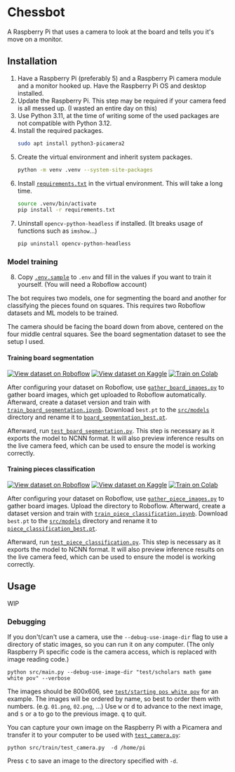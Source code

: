 # Chessbot

A Raspberry Pi that uses a camera to look at the board and tells you it's move
on a monitor.

## Installation

1. Have a Raspberry Pi (preferably 5) and a Raspberry Pi camera module and a
   monitor hooked up. Have the Raspberry Pi OS and desktop installed.
2. Update the Raspberry Pi. This step may be required if your camera feed is
   all messed up. (I wasted an entire day on this)
3. Use Python 3.11, at the time of writing some of the used packages are not
   compatible with Python 3.12.
4. Install the required packages.
   ```bash
   sudo apt install python3-picamera2
   ```
5. Create the virtual environment and inherit system packages.
   ```bash
   python -m venv .venv --system-site-packages
   ``` 
6. Install [`requirements.txt`](requirements.txt) in the virtual environment.
   This will take a long time.
   ```bash
   source .venv/bin/activate
   pip install -r requirements.txt
   ```
7. Uninstall `opencv-python-headless` if installed. (It breaks usage of
   functions such as `imshow`...)
   ```bash
   pip uninstall opencv-python-headless
   ```

### Model training

8. Copy [`.env.sample`](.env.sample) to `.env` and fill in the values if you
   want to train it yourself. (You will need a Roboflow account)

The bot requires two models, one for segmenting the board and another for
classifying the pieces found on squares. This requires two Roboflow datasets
and ML models to be trained.

The camera should be facing the board down from above, centered on the four
middle central squares. See the board segmentation dataset to see the setup I
used.

#### Training board segmentation

[![View dataset on Roboflow](https://img.shields.io/badge/-View_dataset_on_Roboflow-gray?logo=roboflow&logoColor=%236706CE&labelColor=white&color=%236706CE)](https://universe.roboflow.com/unsignedarduino-9db8i/chessbot-boards)
[![View dataset on Kaggle](https://img.shields.io/badge/-View_dataset_on_Kaggle-gray?logo=kaggle&logoColor=%2320BEFF&labelColor=gray&color=blue)](https://www.kaggle.com/datasets/unsignedarduino/chessbot-boards)
[![Train on Colab](https://img.shields.io/badge/-Train_on_Colab-gray?logo=googlecolab&logoColor=%23F9AB00&labelColor=gray&color=blue)](https://colab.research.google.com/github/UnsignedArduino/Chessbot/blob/main/src/train/train_board_segmentation.ipynb)

After configuring your dataset on Roboflow, use
[`gather_board_images.py`](src/train/gather_board_images.py) to gather board
images, which get uploaded to Roboflow automatically. Afterward, create a
dataset version
and train with
[`train_board_segmentation.ipynb`](src/train/train_board_segmentation.ipynb).
Download `best.pt` to the [`src/models`](src/models)
directory and rename it to
[`board_segmentation_best.pt`](src/models/board_segmentation_best.pt).

Afterward, run
[`test_board_segmentation.py`](src/train/test_board_segmentation.py). This step
is necessary as it exports the model to NCNN format. It will also preview
inference results on the live camera feed, which can be used to ensure the
model is working correctly.

#### Training pieces classification

[![View dataset on Roboflow](https://img.shields.io/badge/-View_dataset_on_Roboflow-gray?logo=roboflow&logoColor=%236706CE&labelColor=white&color=%236706CE)](https://universe.roboflow.com/unsignedarduino-9db8i/chessbot-pieces-qxp5p)
[![View dataset on Kaggle](https://img.shields.io/badge/-View_dataset_on_Kaggle-gray?logo=kaggle&logoColor=%2320BEFF&labelColor=gray&color=blue)](https://www.kaggle.com/datasets/unsignedarduino/chessbot-pieces)
[![Train on Colab](https://img.shields.io/badge/-Train_on_Colab-gray?logo=googlecolab&logoColor=%23F9AB00&labelColor=gray&color=blue)](https://colab.research.google.com/github/UnsignedArduino/Chessbot/blob/main/src/train/train_piece_classification.ipynb)

After configuring your dataset on Roboflow, use
[`gather_piece_images.py`](src/train/gather_piece_images.py) to gather board
images. Upload the directory to Roboflow. Afterward, create a dataset version
and train with
[
`train_piece_classification.ipynb`](src/train/train_piece_classification.ipynb).
Download `best.pt` to the [`src/models`](src/models)
directory and rename it to
[`piece_classification_best.pt`](src/models/piece_classification_best.pt).

Afterward, run
[`test_piece_classification.py`](src/train/test_piece_classification.py). This
step
is necessary as it exports the model to NCNN format. It will also preview
inference results on the live camera feed, which can be used to ensure the
model is working correctly.

## Usage

WIP

### Debugging

If you don't/can't use a camera, use the `--debug-use-image-dir` flag to use a
directory of static images, so you can run it on any computer. (The only
Raspberry Pi specific code is the camera access, which is replaced with image
reading code.)

```commandline
python src/main.py --debug-use-image-dir "test/scholars math game white pov" --verbose 
```

The images should be 800x606, see
[`test/starting pos white pov`](test/starting%20pos%20white%20pov) for an
example. The images will be ordered by name, so best to order them with
numbers. (e.g. `01.png`, `02.png`, ...) Use <kbd>w</kbd> or <kbd>d</kbd> to
advance to the next image, and <kbd>s</kbd> or <kbd>a</kbd> to go to the
previous image. <kbd>q</kbd> to quit.

You can capture your own image on the Raspberry Pi with a Picamera and
transfer it to your computer to be used with
[`test_camera.py`](src/train/test_camera.py):

```commandline
python src/train/test_camera.py  -d /home/pi 
```

Press <kbd>c</kbd> to save an image to the directory specified with `-d`.
